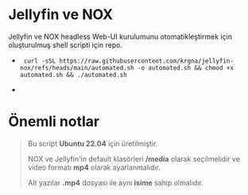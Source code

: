 # Jellyfin ve NOX 
Jellyfin ve NOX headless Web-UI kurulumunu otomatikleştirmek için oluşturulmuş shell scripti için repo.


* ```  curl -sSL https://raw.githubusercontent.com/krgna/jellyfin-nox/refs/heads/main/automated.sh -o automated.sh && chmod +x automated.sh && ./automated.sh ```

* 
# Önemli notlar
> Bu script **Ubuntu 22.04** için üretilmiştir.
> 
> NOX ve Jellyfin'in default klasörleri **/media** olarak seçilmelidir ve video formatı **mp4** olarak ayarlanmalıdır.
> 
> Alt yazılar **.mp4** dosyası ile aynı **isime** sahip olmalıdır.


